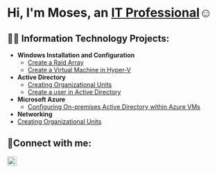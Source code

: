 <h1>Hi, I'm Moses, an <a href="https://burgerking.com">IT Professional</a>☺</h1>

<h2>👨‍💻 Information Technology Projects:</h2>

- <b>Windows Installation and Configuration</b>
  - [Create a Raid Array](https://github.com/mosesestrada/RaidArray)
  - [Create a Virtual Machine in Hyper-V](https://github.com/mosesestrada/Virtualmachine)
- <b>Active Directory</b>
  - [Creating Organizational Units](https://github.com/mosesestrada/organizationalunits)
  - [Create a user in Active Directory](https://github.com/mosesestrada/useraccounts)
- <b>Microsoft Azure</b>
  - [Configuring On-premises Active Directory within Azure VMs](https://github.com/mosesestrada/Configuring-On-premises-Active-Directory-within-Azure-VMs) 
- <b>Networking</b>
 - [Creating Organizational Units](https://github.com/mosesestrada/ipexclusion)
<h2>🤳Connect with me:</h2>


[<img align="left" alt="mosesestrada | LinkedIn" width="22px" src="https://cdn.jsdelivr.net/npm/simple-icons@v3/icons/linkedin.svg" />][linkedin]



[linkedin]: https://www.burgerking.com

<!--

-->
